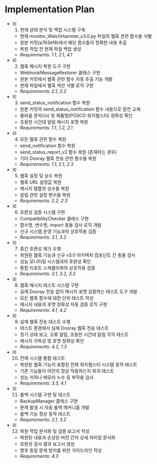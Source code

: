 # Implementation Plan

- [x] 1. 현재 상태 분석 및 백업 시스템 구축
  - 현재 monitor_WatchHamster_v3.0.py 파일의 웹훅 관련 함수들 식별
  - 원본 커밋(a763ef8)에서 해당 함수들의 정확한 내용 추출
  - 복원 작업 전 현재 파일 백업 생성
  - _Requirements: 1.1, 2.1, 4.1_

- [x] 2. 웹훅 메시지 복원 도구 구현
  - WebhookMessageRestorer 클래스 구현
  - 원본 커밋에서 웹훅 관련 함수 자동 추출 기능 개발
  - 현재 파일에서 웹훅 섹션 식별 로직 구현
  - _Requirements: 2.1, 2.2_

- [x] 3. send_status_notification 함수 복원
  - 원본 커밋의 send_status_notification 함수 내용으로 완전 교체
  - 줄바꿈 문자(\n) 및 제품명(POSCO 워치햄스터) 정확성 확인
  - 조용한 시간대 알림 메시지 포맷 복원
  - _Requirements: 1.1, 1.2, 2.1_

- [x] 4. 모든 웹훅 관련 함수 복원
  - send_notification 함수 복원
  - send_status_report_v2 함수 복원 (존재하는 경우)
  - 기타 Dooray 웹훅 전송 관련 함수들 복원
  - _Requirements: 1.1, 2.1, 2.3_

- [x] 5. 웹훅 설정 및 상수 복원
  - 웹훅 URL 설정값 복원
  - 메시지 템플릿 상수들 복원
  - 알림 관련 설정 변수들 복원
  - _Requirements: 2.2, 2.3_

- [x] 6. 호환성 검증 시스템 구현
  - CompatibilityChecker 클래스 구현
  - 함수명, 변수명, import 충돌 검사 로직 개발
  - 신규 시스템 운영 기능과의 상호작용 검증
  - _Requirements: 3.1, 3.2_

- [x] 7. 중간 호환성 체크 수행
  - 복원된 웹훅 기능과 신규 v3.0 아키텍처 컴포넌트 간 충돌 검사
  - 성능 모니터링 시스템과의 호환성 확인
  - 통합 리포트 스케줄러와의 상호작용 검증
  - _Requirements: 3.1, 3.2, 3.3_

- [x] 8. 웹훅 메시지 테스트 시스템 구현
  - 실제 Dooray 전송 없이 메시지 포맷 검증하는 테스트 도구 개발
  - 모든 웹훅 함수에 대한 단위 테스트 작성
  - 메시지 내용과 포맷 정확성 자동 검증 로직 구현
  - _Requirements: 4.1, 4.2_

- [x] 9. 실제 웹훅 전송 테스트 수행
  - 테스트 환경에서 실제 Dooray 웹훅 전송 테스트
  - 정기 상태 보고, 오류 알림, 조용한 시간대 알림 각각 테스트
  - 메시지 가독성 및 포맷 정확성 확인
  - _Requirements: 4.2, 1.3_

- [x] 10. 전체 시스템 통합 테스트
  - 복원된 웹훅 기능이 포함된 전체 워치햄스터 시스템 동작 테스트
  - 기존 기능들이 여전히 정상 작동하는지 회귀 테스트
  - 성능 저하나 메모리 누수 등 부작용 검사
  - _Requirements: 3.3, 4.1_

- [x] 11. 롤백 시스템 구현 및 테스트
  - BackupManager 클래스 구현
  - 문제 발생 시 자동 롤백 메커니즘 개발
  - 롤백 기능 정상 동작 테스트
  - _Requirements: 2.1, 3.2_

- [x] 12. 복원 작업 문서화 및 검증 보고서 작성
  - 복원된 내용과 손상된 버전 간의 상세 차이점 문서화
  - 호환성 검사 결과 보고서 생성
  - 향후 동일 문제 방지를 위한 가이드라인 작성
  - _Requirements: 4.3_